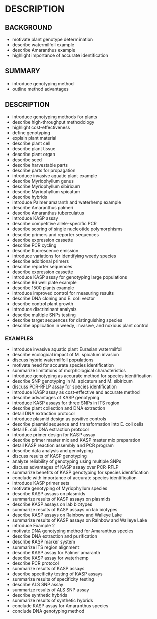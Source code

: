 # DESCRIPTION

## BACKGROUND

- motivate plant genotype determination
- describe watermilfoil example
- describe Amaranthus example
- highlight importance of accurate identification

## SUMMARY

- introduce genotyping method
- outline method advantages

## DESCRIPTION

- introduce genotyping methods for plants
- describe high-throughput methodology
- highlight cost-effectiveness
- define genotyping
- explain plant material
- describe plant cell
- describe plant tissue
- describe plant organ
- describe seed
- describe harvestable parts
- describe parts for propagation
- introduce invasive aquatic plant example
- describe Myriophyllum genus
- describe Myriophyllum sibiricum
- describe Myriophyllum spicatum
- describe hybrids
- introduce Palmer amaranth and waterhemp example
- describe Amaranthus palmeri
- describe Amaranthus tuberculatus
- introduce KASP assay
- describe competitive allele-specific PCR
- describe scoring of single nucleotide polymorphisms
- describe primers and reporter sequences
- describe expression cassette
- describe PCR cycling
- describe fluorescence emission
- introduce variations for identifying weedy species
- describe additional primers
- describe reporter sequences
- describe expression cassette
- introduce KASP assay for genotyping large populations
- describe 96 well plate example
- describe 1500 plants example
- introduce improved control for measuring results
- describe DNA cloning and E. coli vector
- describe control plant growth
- introduce discriminant analysis
- describe multiple SNPs testing
- describe target sequences for distinguishing species
- describe application in weedy, invasive, and noxious plant control

### EXAMPLES

- introduce invasive aquatic plant Eurasian watermilfoil
- describe ecological impact of M. spicatum invasion
- discuss hybrid watermilfoil populations
- motivate need for accurate species identification
- summarize limitations of morphological characteristics
- introduce genotyping as accurate method for species identification
- describe SNP genotyping in M. spicatum and M. sibiricum
- discuss PCR-RFLP assay for species identification
- introduce KASP assay as cost-effective and accurate method
- describe advantages of KASP genotyping
- introduce KASP assays for three SNPs in ITS region
- describe plant collection and DNA extraction
- detail DNA extraction protocol
- introduce plasmid design as positive controls
- describe plasmid sequence and transformation into E. coli cells
- detail E. coli DNA extraction protocol
- introduce primer design for KASP assay
- describe primer master mix and KASP master mix preparation
- detail KASP reaction assembly and PCR program
- describe data analysis and genotyping
- discuss results of KASP genotyping
- analyze reliability of genotyping using multiple SNPs
- discuss advantages of KASP assay over PCR-RFLP
- summarize benefits of KASP genotyping for species identification
- conclude with importance of accurate species identification
- introduce KASP primer sets
- motivate genotyping of Myriophyllum species
- describe KASP assays on plasmids
- summarize results of KASP assays on plasmids
- describe KASP assays on lab biotypes
- summarize results of KASP assays on lab biotypes
- describe KASP assays on Rainbow and Walleye Lake
- summarize results of KASP assays on Rainbow and Walleye Lake
- introduce Example 2
- motivate DNA genotyping method for Amaranthus species
- describe DNA extraction and purification
- describe KASP marker system
- summarize ITS region alignment
- describe KASP assay for Palmer amaranth
- describe KASP assay for waterhemp
- describe PCR protocol
- summarize results of KASP assays
- describe specificity testing of KASP assays
- summarize results of specificity testing
- describe ALS SNP assay
- summarize results of ALS SNP assay
- describe synthetic hybrids
- summarize results of synthetic hybrids
- conclude KASP assay for Amaranthus species
- conclude DNA genotyping method

